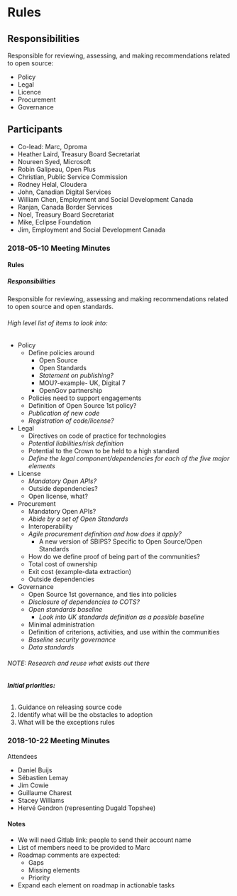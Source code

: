 # Rules

## Responsibilities

Responsible for reviewing, assessing, and making recommendations related to open source:

* Policy
* Legal
* Licence
* Procurement
* Governance

## Participants

* Co-lead: Marc, Oproma
* Heather Laird, Treasury Board Secretariat
* Noureen Syed, Microsoft
* Robin Galipeau, Open Plus
* Christian, Public Service Commission
* Rodney Helal, Cloudera
* John, Canadian Digital Services
* William Chen, Employment and Social Development Canada
* Ranjan, Canada Border Services
* Noel, Treasury Board Secretariat
* Mike, Eclipse Foundation
* Jim, Employment and Social Development Canada

### 2018-05-10 Meeting Minutes 
#### Rules 
##### Responsibilities 
Responsible for reviewing, assessing and making recommendations related to open source and open standards.

###### High level list of items to look into:
* Policy
  * Define policies around
    * Open Source
    * Open Standards
    * _Statement on publishing?_
    * MOU?-example- UK, Digital 7
    * OpenGov partnership
  * Policies need to support engagements
  * Definition of Open Source 1st policy?
  * _Publication of new code_
  * _Registration of code/license?_
* Legal
  * Directives on code of practice for technologies
  * _Potential liabilities/risk definition_
  * Potential to the Crown to be held to a high standard
  * _Define the legal component/dependencies for each of the five major elements_
* License
  * _Mandatory Open APIs?_
  * Outside dependencies?
  * Open license, what?
* Procurement
  * Mandatory Open APIs?
  * _Abide by a set of Open Standards_
  * Interoperability
  * _Agile procurement definition and how does it apply?_
    * A new version of SBIPS? Specific to Open Source/Open Standards
  * How do we define proof of being part of the communities?
  * Total cost of ownership
  * Exit cost (example-data extraction)
  * Outside dependencies
* Governance
  * Open Source 1st governance, and ties into policies
  * _Disclosure of dependencies to COTS?_
  * _Open standards baseline_
    * _Look into UK standards definition as a possible baseline_
  * Minimal administration
  * Definition of criterions, activities, and use within the communities
  * _Baseline security governance_
  * _Data standards_

###### _NOTE: Research and reuse what exists out there_

###### _**Initial priorities:**_
1. Guidance on releasing source code
2. Identify what will be the obstacles to adoption
3. What will be the exceptions rules


### 2018-10-22 Meeting Minutes
Attendees
* Daniel Buijs
* Sébastien Lemay 
* Jim Cowie
* Guillaume Charest
* Stacey Williams 
* Hervé Gendron (representing Dugald Topshee)

#### Notes 
* We will need Gitlab link: people to send their account name 
* List of members need to be provided to Marc 
* Roadmap comments are expected: 
  * Gaps
  * Missing elements
  * Priority
* Expand each element on roadmap in actionable tasks 
